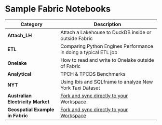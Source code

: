 

# Sample Fabric Notebooks

| **Category**                         | **Description**                                                                                          |
|--------------------------------------|----------------------------------------------------------------------------------------------------------|
| **Attach_LH**                        | Attach a Lakehouse to DuckDB inside or outside Fabric                                           |
| **ETL**                              | Comparing Python Engines Performance in doing a typical ETL job                                           |
| **Onelake**                          | How to read and write to Onelake outside of Fabric                                                        |
| **Analytical**                       | TPCH & TPCDS Benchmarks                                                                                   |
| **NYT**                               | Using Ibis and SQLframe to analyze New York Taxi Dataset                                              |
| **Australian Electricity Market**    | [Fork and sync directly to your Workspace](https://github.com/djouallah/aemo_fabric)                      |
| **Geospatial Example in Fabric**     | [Fork and sync directly to your Workspace](https://github.com/djouallah/fabric_gis)                       |



